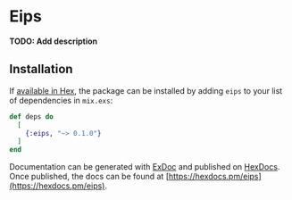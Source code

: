 # Eips

**TODO: Add description**

## Installation

If [available in Hex](https://hex.pm/docs/publish), the package can be installed
by adding `eips` to your list of dependencies in `mix.exs`:

```elixir
def deps do
  [
    {:eips, "~> 0.1.0"}
  ]
end
```

Documentation can be generated with [ExDoc](https://github.com/elixir-lang/ex_doc)
and published on [HexDocs](https://hexdocs.pm). Once published, the docs can
be found at [https://hexdocs.pm/eips](https://hexdocs.pm/eips).

